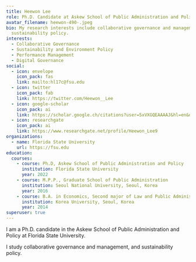 ```yaml
---
title: Heewon Lee
role: Ph.D. Candidate at Askew School of Public Administration and Policy
avatar_filename: heewon-490-.jpeg
bio: My research interests include collaborative governance and management, and
  sustainability policy.
interests:
  - Collaborative Governance
  - Sustainability and Environment Policy
  - Performance Management
  - Digital Governance
social:
  - icon: envelope
    icon_pack: fas
    link: mailto:hl17c@fsu.edu
  - icon: twitter
    icon_pack: fab
    link: https://twitter.com/Heewon__Lee
  - icon: google-scholar
    icon_pack: ai
    link: https://scholar.google.ch/citations?user=5xVXGQEAAAAJ&hl=en&oi=ao
  - icon: researchgate
    icon_pack: ai
    link: https://www.researchgate.net/profile/Heewon_Lee9
organizations:
  - name: Florida State University
    url: https://fsu.edu
education:
  courses:
    - course: Ph.D, Askew School of Public Administration and Policy
      institution: Florida State University
      year: 2022
    - course: M.P.P., Graduate School of Public Administration
      institution: Seoul National University, Seoul, Korea
      year: 2016
    - course: B.A. in Economics, Second major of Law and Public Administration
      institution: Korea University, Seoul, Korea
      year: 2014
superuser: true
---
```


I am a Ph.D. candidate in the Askew School of Public Administration and Policy at Florida State University. 

I study collaborative governance and management, and sustainability policy. 

